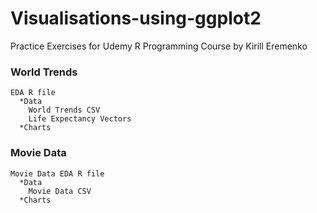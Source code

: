 # Visualisations-using-ggplot2
Practice Exercises for Udemy R Programming Course by Kirill Eremenko

### World Trends
    EDA R file
      *Data
        World Trends CSV
        Life Expectancy Vectors
      *Charts
### Movie Data
    Movie Data EDA R file
      *Data
        Movie Data CSV
      *Charts
        
